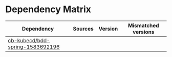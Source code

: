 # Dependency Matrix

Dependency | Sources | Version | Mismatched versions
---------- | ------- | ------- | -------------------
[cb-kubecd/bdd-spring-1583692196](https://github.com/cb-kubecd/bdd-spring-1583692196.git) |  | []() | 
